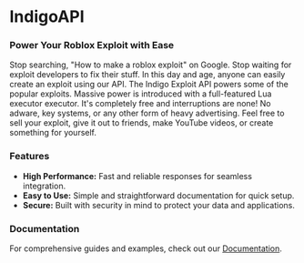 # IndigoAPI

### Power Your Roblox Exploit with Ease

Stop searching, "How to make a roblox exploit" on Google. Stop waiting for exploit developers to fix their stuff. In this day and age, anyone can easily create an exploit using our API. The Indigo Exploit API powers some of the popular exploits. Massive power is introduced with a full-featured Lua executor executor. It's completely free and interruptions are none! No adware, key systems, or any other form of heavy advertising. Feel free to sell your exploit, give it out to friends, make YouTube videos, or create something for yourself.

### Features

- **High Performance:** Fast and reliable responses for seamless integration.
- **Easy to Use:** Simple and straightforward documentation for quick setup.
- **Secure:** Built with security in mind to protect your data and applications.

### Documentation

For comprehensive guides and examples, check out our [Documentation](https://github.com/IndigoLLC/IndigoAPI/blob/main/docs.md).
